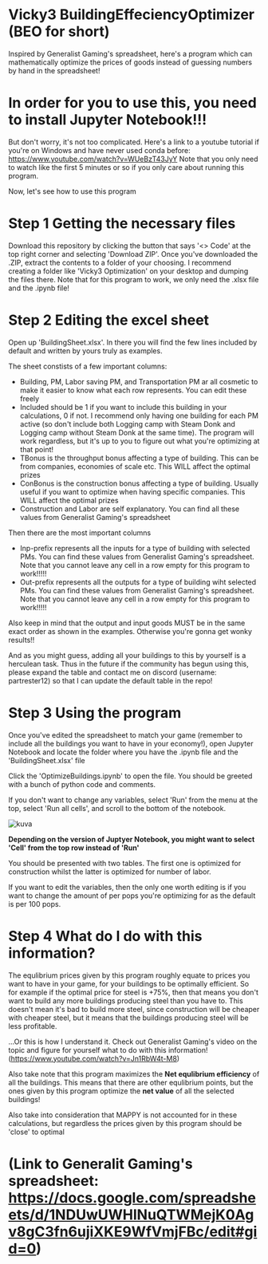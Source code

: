 # Vicky3 BuildingEffeciencyOptimizer (BEO for short)
Inspired by Generalist Gaming's spreadsheet, here's a program which can mathematically optimize the prices of goods instead of guessing numbers by hand in the spreadsheet!

# In order for you to use this, you need to install Jupyter Notebook!!!
But don't worry, it's not too complicated. Here's a link to a youtube tutorial if you're on Windows and have never used conda before: https://www.youtube.com/watch?v=WUeBzT43JyY
Note that you only need to watch like the first 5 minutes or so if you only care about running this program.

Now, let's see how to use this program

# Step 1 Getting the necessary files
Download this repository by clicking the button that says '<> Code' at the top right corner and selecting 'Download ZIP'.
Once you've downloaded the .ZIP, extract the contents to a folder of your choosing. I recommend creating a folder like 'Vicky3 Optimization' on your desktop and dumping the files there.
Note that for this program to work, we only need the .xlsx file and the .ipynb file!

# Step 2 Editing the excel sheet
Open up 'BuildingSheet.xlsx'. In there you will find the few lines included by default and written by yours truly as examples.

The sheet constists of a few important columns:
- Building, PM, Labor saving PM, and Transportation PM ar all cosmetic to make it easier to know what each row represents. You can edit these freely
- Included should be 1 if you want to include this building in your calculations, 0 if not. I recommend only having one building for each PM active (so don't include both Logging camp with Steam Donk and Logging camp without Steam Donk at the same time). The program will work regardless, but it's up to you to figure out what you're optimizing at that point!
- TBonus is the throughput bonus affecting a type of building. This can be from companies, economies of scale etc. This WILL affect the optimal prizes
- ConBonus is the construction bonus affecting a type of building. Usually useful if you want to optimize when having specific companies. This WILL affect the optimal prizes
- Construction and Labor are self explanatory. You can find all these values from Generalist Gaming's spreadsheet

Then there are the most important columns
- Inp-prefix represents all the inputs for a type of building with selected PMs. You can find these values from Generalist Gaming's spreadsheet. Note that you cannot leave any cell in a row empty for this program to work!!!!!
- Out-prefix represents all the outputs for a type of building wiht selected PMs. You can find these values from Generalist Gaming's spreadsheet. Note that you cannot leave any cell in a row empty for this program to work!!!!!

Also keep in mind that the output and input goods MUST be in the same exact order as shown in the examples. Otherwise you're gonna get wonky results!!

And as you might guess, adding all your buildings to this by yourself is a herculean task. 
Thus in the future if the community has begun using this, please expand the table and contact me on discord (username: partrester12) so that I can update the default table in the repo!

# Step 3 Using the program
Once you've edited the spreadsheet to match your game (remember to include all the buildings you want to have in your economy!), open Jupyter Notebook and locate the folder where you have the .ipynb file and the 'BuildingSheet.xlsx' file

Click the 'OptimizeBuildings.ipynb' to open the file. You should be greeted with a bunch of python code and comments. 

If you don't want to change any variables, select 'Run' from the menu at the top, select 'Run all cells', and scroll to the bottom of the notebook.

![kuva](https://github.com/Partrester12/Vicky3BuildingEffeciencyOptimizer/assets/49076600/6fd92488-e038-4168-8f01-f43c5af35ab4)

**Depending on the version of Juptyer Notebook, you might want to select 'Cell' from the top row instead of 'Run'**

You should be presented with two tables. The first one is optimized for construction whilst the latter is optimized for number of labor.

If you want to edit the variables, then the only one worth editing is if you want to change the amount of per pops you're optimizing for as the default is per 100 pops.

# Step 4 What do I do with this information?

The equlibrium prices given by this program roughly equate to prices you want to have in your game, for your buildings to be optimally efficient.
So for example if the optimal price for steel is +75%, then that means you don't want to build any more buildings producing steel than you have to.
This doesn't mean it's bad to build more steel, since construction will be cheaper with cheaper steel, but it means that the buildings producing steel will be less profitable.

...Or this is how I understand it. Check out Generalist Gaming's video on the topic and figure for yourself what to do with this information!
(https://www.youtube.com/watch?v=Jn1RbW4t-M8)

Also take note that this program maximizes the **Net equlibrium efficiency** of all the buildings. This means that there are other equlibrium points, but the ones given by this program optimize the **net value** of all the selected buildings!

Also take into consideration that MAPPY is not accounted for in these calculations, but regardless the prices given by this program should be 'close' to optimal

# (Link to Generalit Gaming's spreadsheet: https://docs.google.com/spreadsheets/d/1NDUwUWHlNuQTWMejK0Agv8gC3fn6ujiXKE9WfVmjFBc/edit#gid=0)
